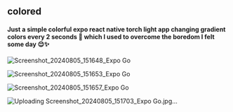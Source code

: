 ## colored

#### Just a simple colorful expo react native torch light app changing gradient colors every 2 seconds 🔄 which I used to overcome the boredom I felt some day 😌✨

![Screenshot_20240805_151648_Expo Go](https://github.com/user-attachments/assets/e387e930-54be-4ce8-aabd-3fb5a4d99826)

![Screenshot_20240805_151653_Expo Go](https://github.com/user-attachments/assets/3ff69995-ddfa-4ad5-8b6a-a529b635a78b)

![Screenshot_20240805_151657_Expo Go](https://github.com/user-attachments/assets/fa0960f9-4aec-49bc-9516-711b71ef14a6)

![Uploading Screenshot_20240805_151703_Expo Go.jpg…]()
